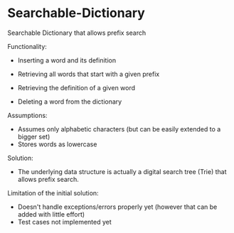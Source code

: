 # Searchable-Dictionary
Searchable Dictionary that allows prefix search

Functionality:

* Inserting a word and its definition

* Retrieving all words that start with a given prefix

* Retrieving the definition of a given word

* Deleting a word from the dictionary

Assumptions:

* Assumes only alphabetic characters (but can be easily extended to a bigger set)
* Stores words as lowercase

Solution:

* The underlying data structure is actually a digital search tree (Trie) that allows prefix search.

Limitation of the initial solution:

* Doesn't handle exceptions/errors properly yet (however that can be added with little effort)
* Test cases not implemented yet
